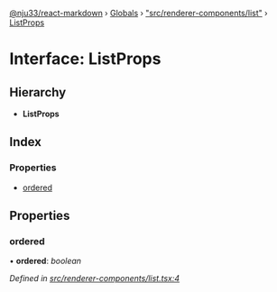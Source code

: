 [@nju33/react-markdown](../README.md) › [Globals](../globals.md) › ["src/renderer-components/list"](../modules/_src_renderer_components_list_.md) › [ListProps](_src_renderer_components_list_.listprops.md)

# Interface: ListProps

## Hierarchy

* **ListProps**

## Index

### Properties

* [ordered](_src_renderer_components_list_.listprops.md#ordered)

## Properties

###  ordered

• **ordered**: *boolean*

*Defined in [src/renderer-components/list.tsx:4](https://github.com/nju33/react-markdown/blob/5327386/src/renderer-components/list.tsx#L4)*
